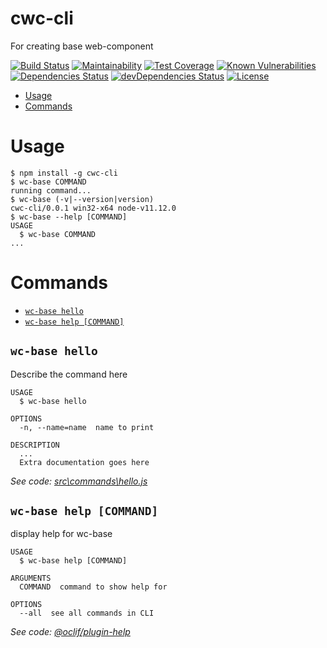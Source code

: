 cwc-cli
======

For creating base web-component

[![Build Status](https://travis-ci.com/OReshetnikov/cwc-cli.svg?branch=master)](https://travis-ci.com/OReshetnikov/cwc-cli)
[![Maintainability](https://api.codeclimate.com/v1/badges/39f6c875b2059bcef536/maintainability)](https://codeclimate.com/github/OReshetnikov/cwc-cli/maintainability)
[![Test Coverage](https://api.codeclimate.com/v1/badges/39f6c875b2059bcef536/test_coverage)](https://codeclimate.com/github/OReshetnikov/cwc-cli/test_coverage)
[![Known Vulnerabilities](https://snyk.io/test/github/OReshetnikov/cwc-cli/badge.svg?targetFile=package.json)](https://snyk.io/test/github/OReshetnikov/cwc-cli?targetFile=package.json)
[![Dependencies Status](https://david-dm.org/OReshetnikov/cwc-cli/status.svg)](https://david-dm.org/OReshetnikov/cwc-cli)
[![devDependencies Status](https://david-dm.org/OReshetnikov/cwc-cli/dev-status.svg)](https://david-dm.org/OReshetnikov/cwc-cli?type=dev)
[![License](https://img.shields.io/github/license/OReshetnikov/cwc-cli)](https://github.com/OReshetnikov/cwc-cli/blob/master/LICENSE)

<!-- toc -->
* [Usage](#usage)
* [Commands](#commands)
<!-- tocstop -->
# Usage
<!-- usage -->
```sh-session
$ npm install -g cwc-cli
$ wc-base COMMAND
running command...
$ wc-base (-v|--version|version)
cwc-cli/0.0.1 win32-x64 node-v11.12.0
$ wc-base --help [COMMAND]
USAGE
  $ wc-base COMMAND
...
```
<!-- usagestop -->
# Commands
<!-- commands -->
* [`wc-base hello`](#wc-base-hello)
* [`wc-base help [COMMAND]`](#wc-base-help-command)

## `wc-base hello`

Describe the command here

```
USAGE
  $ wc-base hello

OPTIONS
  -n, --name=name  name to print

DESCRIPTION
  ...
  Extra documentation goes here
```

_See code: [src\commands\hello.js](https://github.com/oreshetnikov/cwc-cli/blob/v0.0.1/src\commands\hello.js)_

## `wc-base help [COMMAND]`

display help for wc-base

```
USAGE
  $ wc-base help [COMMAND]

ARGUMENTS
  COMMAND  command to show help for

OPTIONS
  --all  see all commands in CLI
```

_See code: [@oclif/plugin-help](https://github.com/oclif/plugin-help/blob/v2.2.1/src\commands\help.ts)_
<!-- commandsstop -->
